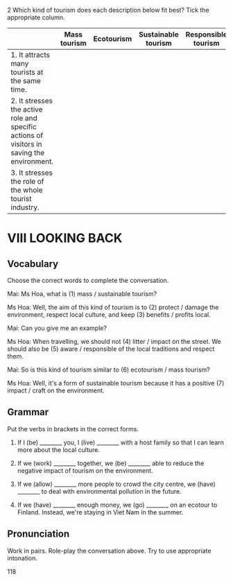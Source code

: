 2 Which kind of tourism does each description below fit best? Tick the appropriate column.

| | Mass tourism | Ecotourism | Sustainable tourism | Responsible tourism |
|---|---|---|---|---|
| 1. It attracts many tourists at the same time. | | | | |
| 2. It stresses the active role and specific actions of visitors in saving the environment. | | | | |
| 3. It stresses the role of the whole tourist industry. | | | | |

# VIII LOOKING BACK

## Vocabulary

Choose the correct words to complete the conversation.

Mai: Ms Hoa, what is (1) mass / sustainable tourism?

Ms Hoa: Well, the aim of this kind of tourism is to (2) protect / damage the environment, respect local culture, and keep (3) benefits / profits local.

Mai: Can you give me an example?

Ms Hoa: When travelling, we should not (4) litter / impact on the street. We should also be (5) aware / responsible of the local traditions and respect them.

Mai: So is this kind of tourism similar to (6) ecotourism / mass tourism?

Ms Hoa: Well, it's a form of sustainable tourism because it has a positive (7) impact / craft on the environment.

## Grammar

Put the verbs in brackets in the correct forms.

1. If I (be) ________ you, I (live) ________ with a host family so that I can learn more about the local culture.

2. If we (work) ________ together, we (be) ________ able to reduce the negative impact of tourism on the environment.

3. If we (allow) ________ more people to crowd the city centre, we (have) ________ to deal with environmental pollution in the future.

4. If we (have) ________ enough money, we (go) ________ on an ecotour to Finland. Instead, we're staying in Viet Nam in the summer.

## Pronunciation

Work in pairs. Role-play the conversation above. Try to use appropriate intonation.

118